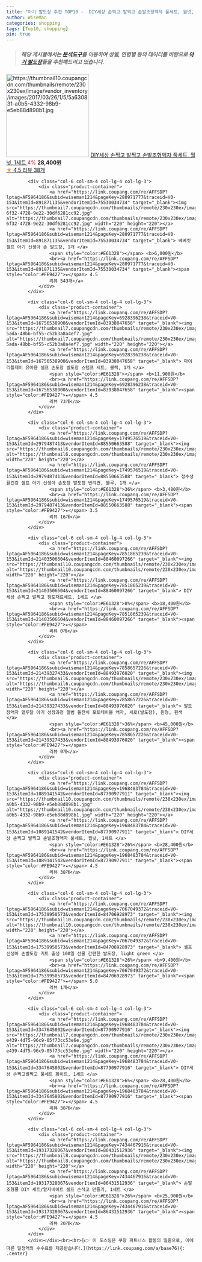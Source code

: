```yaml
---
title: "아기 발도장 추천 TOP10 -  DIY세상 손찍고 발찍고 손발조형액자 풀세트, 월넛, 1세트 "
author: WiseMan
categories: shopping
tags: [Top10, shopping]
pin: true
---
```


> ##### 해당 게시물에서는 [**분석도구**](https://itemscout.io/)를 이용하여 **성별**, **연령별** 등의 데이터를 바탕으로 [**아기 발도장**](https://link.coupang.com/a/baae76)들을 추천해드리고 있습니다.
<div class="container"><div class="row">
            <div class="col-6 col-sm-4 col-lg-4 col-lg-3">
                <div class="product-container">
                    <a href="https://link.coupang.com/re/AFFSDP?lptag=AF5964186&subid=wiseman1214&pageKey=1968483784&traceid=V0-153&itemId=1089141542&vendorItemId=87790977911" target="_blank"><img src="https://thumbnail10.coupangcdn.com/thumbnails/remote/230x230ex/image/vendor_inventory/images/2017/03/26/1/5/5a630831-a0b5-4332-98b9-e5eb88d898b1.jpg" alt="https://thumbnail10.coupangcdn.com/thumbnails/remote/230x230ex/image/vendor_inventory/images/2017/03/26/1/5/5a630831-a0b5-4332-98b9-e5eb88d898b1.jpg" width="220" height="220"></a>
                    <a href="https://link.coupang.com/re/AFFSDP?lptag=AF5964186&subid=wiseman1214&pageKey=1968483784&traceid=V0-153&itemId=1089141542&vendorItemId=87790977911" target="_blank"> DIY세상 손찍고 발찍고 손발조형액자 풀세트, 월넛, 1세트 </a>
                    <span style="color:#E61328">4%</span> <b>28,400원</b>
                    <br><a href="https://link.coupang.com/re/AFFSDP?lptag=AF5964186&subid=wiseman1214&pageKey=1968483784&traceid=V0-153&itemId=1089141542&vendorItemId=87790977911" target="_blank"><span style="color:#FE9427">★</span> 4.5
                    리뷰 38개</a>
                </div>
            </div>
            
            <div class="col-6 col-sm-4 col-lg-4 col-lg-3">
                <div class="product-container">
                    <a href="https://link.coupang.com/re/AFFSDP?lptag=AF5964186&subid=wiseman1214&pageKey=280971777&traceid=V0-153&itemId=891871135&vendorItemId=75530034734" target="_blank"><img src="https://thumbnail7.coupangcdn.com/thumbnails/remote/230x230ex/image/retail/images/2021/04/29/18/0/d97d9e9c-6f32-4728-9e22-30df6281cc92.jpg" alt="https://thumbnail7.coupangcdn.com/thumbnails/remote/230x230ex/image/retail/images/2021/04/29/18/0/d97d9e9c-6f32-4728-9e22-30df6281cc92.jpg" width="220" height="220"></a>
                    <a href="https://link.coupang.com/re/AFFSDP?lptag=AF5964186&subid=wiseman1214&pageKey=280971777&traceid=V0-153&itemId=891871135&vendorItemId=75530034734" target="_blank"> 베베킷 셀프 아기 신생아 손 발도장, 1개 </a>
                    <span style="color:#E61328"></span> <b>6,000원</b>
                    <br><a href="https://link.coupang.com/re/AFFSDP?lptag=AF5964186&subid=wiseman1214&pageKey=280971777&traceid=V0-153&itemId=891871135&vendorItemId=75530034734" target="_blank"><span style="color:#FE9427">★</span> 4.5
                    리뷰 543개</a>
                </div>
            </div>
            
            <div class="col-6 col-sm-4 col-lg-4 col-lg-3">
                <div class="product-container">
                    <a href="https://link.coupang.com/re/AFFSDP?lptag=AF5964186&subid=wiseman1214&pageKey=6928396238&traceid=V0-153&itemId=16756538900&vendorItemId=83938047658" target="_blank"><img src="https://thumbnail7.coupangcdn.com/thumbnails/remote/230x230ex/image/retail/images/2022/11/17/17/4/f6669396-5ada-48bb-bf55-c52b3a8a4ef7.jpg" alt="https://thumbnail7.coupangcdn.com/thumbnails/remote/230x230ex/image/retail/images/2022/11/17/17/4/f6669396-5ada-48bb-bf55-c52b3a8a4ef7.jpg" width="220" height="220"></a>
                    <a href="https://link.coupang.com/re/AFFSDP?lptag=AF5964186&subid=wiseman1214&pageKey=6928396238&traceid=V0-153&itemId=16756538900&vendorItemId=83938047658" target="_blank"> 마이리틀제이 유아용 셀프 손도장 발도장 스탬프 세트, 블랙, 1개 </a>
                    <span style="color:#E61328"></span> <b>11,900원</b>
                    <br><a href="https://link.coupang.com/re/AFFSDP?lptag=AF5964186&subid=wiseman1214&pageKey=6928396238&traceid=V0-153&itemId=16756538900&vendorItemId=83938047658" target="_blank"><span style="color:#FE9427">★</span> 4.5
                    리뷰 73개</a>
                </div>
            </div>
            
            <div class="col-6 col-sm-4 col-lg-4 col-lg-3">
                <div class="product-container">
                    <a href="https://link.coupang.com/re/AFFSDP?lptag=AF5964186&subid=wiseman1214&pageKey=1749576519&traceid=V0-153&itemId=2979487413&vendorItemId=88550663588" target="_blank"><img src="https://thumbnail6.coupangcdn.com/thumbnails/remote/230x230ex/image/vendor_inventory/5ce4/af26eb9375f35dea09e207896e9982c685bb7d534705222aa6d84e069014.jpg" alt="https://thumbnail6.coupangcdn.com/thumbnails/remote/230x230ex/image/vendor_inventory/5ce4/af26eb9375f35dea09e207896e9982c685bb7d534705222aa6d84e069014.jpg" width="220" height="220"></a>
                    <a href="https://link.coupang.com/re/AFFSDP?lptag=AF5964186&subid=wiseman1214&pageKey=1749576519&traceid=V0-153&itemId=2979487413&vendorItemId=88550663588" target="_blank"> 정수생활건강 셀프 아기 신생아 손도장 발도장 반려견, 블루, 1개 </a>
                    <span style="color:#E61328">36%</span> <b>3,480원</b>
                    <br><a href="https://link.coupang.com/re/AFFSDP?lptag=AF5964186&subid=wiseman1214&pageKey=1749576519&traceid=V0-153&itemId=2979487413&vendorItemId=88550663588" target="_blank"><span style="color:#FE9427">★</span> 3.5
                    리뷰 16개</a>
                </div>
            </div>
            
            <div class="col-6 col-sm-4 col-lg-4 col-lg-3">
                <div class="product-container">
                    <a href="https://link.coupang.com/re/AFFSDP?lptag=AF5964186&subid=wiseman1214&pageKey=7851865239&traceid=V0-153&itemId=21403506604&vendorItemId=88460097266" target="_blank"><img src="https://thumbnail10.coupangcdn.com/thumbnails/remote/230x230ex/image/vendor_inventory/36e7/9ae37a2cb62a26cf364f9eb950cf86c17b3d6360206693182cd6c20ce529.jpg" alt="https://thumbnail10.coupangcdn.com/thumbnails/remote/230x230ex/image/vendor_inventory/36e7/9ae37a2cb62a26cf364f9eb950cf86c17b3d6360206693182cd6c20ce529.jpg" width="220" height="220"></a>
                    <a href="https://link.coupang.com/re/AFFSDP?lptag=AF5964186&subid=wiseman1214&pageKey=7851865239&traceid=V0-153&itemId=21403506604&vendorItemId=88460097266" target="_blank"> DIY세상 손찍고 발찍고 점토재료세트, 1세트 </a>
                    <span style="color:#E61328">8%</span> <b>18,400원</b>
                    <br><a href="https://link.coupang.com/re/AFFSDP?lptag=AF5964186&subid=wiseman1214&pageKey=7851865239&traceid=V0-153&itemId=21403506604&vendorItemId=88460097266" target="_blank"><span style="color:#FE9427">★</span> 
                    리뷰 0개</a>
                </div>
            </div>
            
            <div class="col-6 col-sm-4 col-lg-4 col-lg-3">
                <div class="product-container">
                    <a href="https://link.coupang.com/re/AFFSDP?lptag=AF5964186&subid=wiseman1214&pageKey=7858657226&traceid=V0-153&itemId=21439327433&vendorItemId=88493976020" target="_blank"><img src="https://thumbnail6.coupangcdn.com/thumbnails/remote/230x230ex/image/vendor_inventory/b6d0/c597b8f32d46c5f79e52457858e865a78a570cb9f0e8a768d54954704a8b.png" alt="https://thumbnail6.coupangcdn.com/thumbnails/remote/230x230ex/image/vendor_inventory/b6d0/c597b8f32d46c5f79e52457858e865a78a570cb9f0e8a768d54954704a8b.png" width="220" height="220"></a>
                    <a href="https://link.coupang.com/re/AFFSDP?lptag=AF5964186&subid=wiseman1214&pageKey=7858657226&traceid=V0-153&itemId=21439327433&vendorItemId=88493976020" target="_blank"> 발도장액자 열두달 아기 성장과정 앨범 돌잔치 포토테이블 액자, 세로(발도장), 원형, 흰색 </a>
                    <span style="color:#E61328">36%</span> <b>45,000원</b>
                    <br><a href="https://link.coupang.com/re/AFFSDP?lptag=AF5964186&subid=wiseman1214&pageKey=7858657226&traceid=V0-153&itemId=21439327433&vendorItemId=88493976020" target="_blank"><span style="color:#FE9427">★</span> 
                    리뷰 0개</a>
                </div>
            </div>
            
            <div class="col-6 col-sm-4 col-lg-4 col-lg-3">
                <div class="product-container">
                    <a href="https://link.coupang.com/re/AFFSDP?lptag=AF5964186&subid=wiseman1214&pageKey=1968483784&traceid=V0-153&itemId=1089141542&vendorItemId=87790977911" target="_blank"><img src="https://thumbnail10.coupangcdn.com/thumbnails/remote/230x230ex/image/vendor_inventory/images/2017/03/26/1/5/5a630831-a0b5-4332-98b9-e5eb88d898b1.jpg" alt="https://thumbnail10.coupangcdn.com/thumbnails/remote/230x230ex/image/vendor_inventory/images/2017/03/26/1/5/5a630831-a0b5-4332-98b9-e5eb88d898b1.jpg" width="220" height="220"></a>
                    <a href="https://link.coupang.com/re/AFFSDP?lptag=AF5964186&subid=wiseman1214&pageKey=1968483784&traceid=V0-153&itemId=1089141542&vendorItemId=87790977911" target="_blank"> DIY세상 손찍고 발찍고 손발조형액자 풀세트, 월넛, 1세트 </a>
                    <span style="color:#E61328">26%</span> <b>28,400원</b>
                    <br><a href="https://link.coupang.com/re/AFFSDP?lptag=AF5964186&subid=wiseman1214&pageKey=1968483784&traceid=V0-153&itemId=1089141542&vendorItemId=87790977911" target="_blank"><span style="color:#FE9427">★</span> 4.5
                    리뷰 38개</a>
                </div>
            </div>
            
            <div class="col-6 col-sm-4 col-lg-4 col-lg-3">
                <div class="product-container">
                    <a href="https://link.coupang.com/re/AFFSDP?lptag=AF5964186&subid=wiseman1214&pageKey=7067049372&traceid=V0-153&itemId=17539950573&vendorItemId=84706928973" target="_blank"><img src="https://thumbnail10.coupangcdn.com/thumbnails/remote/230x230ex/image/vendor_inventory/fb21/ac54958505d35ae0bf1a847ccc46ad1ec69f2584b0ed11098dbdcfea37de.jpg" alt="https://thumbnail10.coupangcdn.com/thumbnails/remote/230x230ex/image/vendor_inventory/fb21/ac54958505d35ae0bf1a847ccc46ad1ec69f2584b0ed11098dbdcfea37de.jpg" width="220" height="220"></a>
                    <a href="https://link.coupang.com/re/AFFSDP?lptag=AF5964186&subid=wiseman1214&pageKey=7067049372&traceid=V0-153&itemId=17539950573&vendorItemId=84706928973" target="_blank"> 셀프 신생아 손발도장 키트 출생 100일 선물 간편한 발도장, light green </a>
                    <span style="color:#E61328">26%</span> <b>9,400원</b>
                    <br><a href="https://link.coupang.com/re/AFFSDP?lptag=AF5964186&subid=wiseman1214&pageKey=7067049372&traceid=V0-153&itemId=17539950573&vendorItemId=84706928973" target="_blank"><span style="color:#FE9427">★</span> 5.0
                    리뷰 1개</a>
                </div>
            </div>
            
            <div class="col-6 col-sm-4 col-lg-4 col-lg-3">
                <div class="product-container">
                    <a href="https://link.coupang.com/re/AFFSDP?lptag=AF5964186&subid=wiseman1214&pageKey=1968483784&traceid=V0-153&itemId=3347645802&vendorItemId=87790977916" target="_blank"><img src="https://thumbnail7.coupangcdn.com/thumbnails/remote/230x230ex/image/vendor_inventory/images/2017/03/26/1/9/72223800-e439-4d75-96c9-05f73cc53e6e.jpg" alt="https://thumbnail7.coupangcdn.com/thumbnails/remote/230x230ex/image/vendor_inventory/images/2017/03/26/1/9/72223800-e439-4d75-96c9-05f73cc53e6e.jpg" width="220" height="220"></a>
                    <a href="https://link.coupang.com/re/AFFSDP?lptag=AF5964186&subid=wiseman1214&pageKey=1968483784&traceid=V0-153&itemId=3347645802&vendorItemId=87790977916" target="_blank"> DIY세상 손찍고발찍고 풀세트 화이트, 1세트 </a>
                    <span style="color:#E61328">6%</span> <b>28,400원</b>
                    <br><a href="https://link.coupang.com/re/AFFSDP?lptag=AF5964186&subid=wiseman1214&pageKey=1968483784&traceid=V0-153&itemId=3347645802&vendorItemId=87790977916" target="_blank"><span style="color:#FE9427">★</span> 4.5
                    리뷰 38개</a>
                </div>
            </div>
            
            <div class="col-6 col-sm-4 col-lg-4 col-lg-3">
                <div class="product-container">
                    <a href="https://link.coupang.com/re/AFFSDP?lptag=AF5964186&subid=wiseman1214&pageKey=7434467916&traceid=V0-153&itemId=19317328067&vendorItemId=86431512936" target="_blank"><img src="https://thumbnail8.coupangcdn.com/thumbnails/remote/230x230ex/image/vendor_inventory/a1cb/27c95c69e74d1f6e8734a8c5c78284adfb6797c793bde7adee8ca5861ca8.jpg" alt="https://thumbnail8.coupangcdn.com/thumbnails/remote/230x230ex/image/vendor_inventory/a1cb/27c95c69e74d1f6e8734a8c5c78284adfb6797c793bde7adee8ca5861ca8.jpg" width="220" height="220"></a>
                    <a href="https://link.coupang.com/re/AFFSDP?lptag=AF5964186&subid=wiseman1214&pageKey=7434467916&traceid=V0-153&itemId=19317328067&vendorItemId=86431512936" target="_blank"> 손발조형물 DIY 세트/알지네이트 셀프 손석고 만들기, 1세트 </a>
                    <span style="color:#E61328">26%</span> <b>25,900원</b>
                    <br><a href="https://link.coupang.com/re/AFFSDP?lptag=AF5964186&subid=wiseman1214&pageKey=7434467916&traceid=V0-153&itemId=19317328067&vendorItemId=86431512936" target="_blank"><span style="color:#FE9427">★</span> 4.5
                    리뷰 20개</a>
                </div>
            </div>
            </div></div><br><br>[👉 이 포스팅은 쿠팡 파트너스 활동의 일환으로, 이에 따른 일정액의 수수료를 제공받습니다.](https://link.coupang.com/a/baae76){: .center}